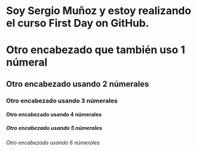 # Soy Sergio Muñoz y estoy realizando el curso First Day on GitHub.
# Otro encabezado que también uso 1 númeral
## Otro encabezado usando 2 númerales
### Otro encabezado usando 3 númerales
#### Otro encabezado usando 4 númerales
##### Otro encabezado usando 5 númerales
###### Otro encabezado usando 6 númerales

